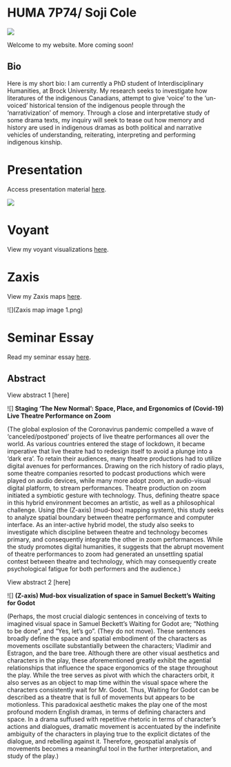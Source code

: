 # HUMA 7P74/ Soji Cole

![](https://www.cbc.ca/tv/content/entry/Header_Centred_final.jpg)

Welcome to my website. More coming soon!

## Bio

Here is my short bio: 
I am currently a PhD student of Interdisciplinary Humanities, at Brock University. My research seeks to investigate how literatures of the indigenous Canadians, attempt to give ‘voice’ to the ‘un-voiced’ historical tension of the indigenous people through the ‘narrativization’ of memory. Through a close and interpretative study of some drama texts, my inquiry will seek to tease out how memory and history are used in indigenous dramas as both political and narrative vehicles of understanding, reiterating, interpreting and performing indigenous kinship.

# Presentation

Access presentation material [here](Presentation).

![](https://echo360.ca/media/dc6c2a61-1c5a-4fd3-9156-72482adad429/public)

# Voyant

View my voyant visualizations [here](Voyant).

# Zaxis

View my Zaxis maps [here](Zaxis).

![](Zaxis map image 1.png)


# Seminar Essay

Read my seminar essay [here](Essay).

## Abstract

View abstract 1 [here]

![] **Staging ‘The New Normal’: Space, Place, and Ergonomics of (Covid-19) Live Theatre Performance on Zoom**

(The global explosion of the Coronavirus pandemic compelled a wave of ‘canceled/postponed’ projects of live theatre performances all over the world. As various countries entered the stage of lockdown, it became imperative that live theatre had to redesign itself to avoid a plunge into a ‘dark era’. To retain their audiences, many theatre productions had to utilize digital avenues for performances. Drawing on the rich history of radio plays, some theatre companies resorted to podcast productions which were played on audio devices, while many more adopt zoom, an audio-visual digital platform, to stream performances. Theatre production on zoom initiated a symbiotic gesture with technology. Thus, defining theatre space in this hybrid environment becomes an artistic, as well as a philosophical challenge. Using (the (Z-axis) (mud-box) mapping system), this study seeks to analyze spatial boundary between theatre performance and computer interface. As an inter-active hybrid model, the study also seeks to investigate which discipline between theatre and technology becomes primary, and consequently integrate the other in zoom performances. While the study promotes digital humanities, it suggests that the abrupt movement of theatre performances to zoom had generated an unsettling spatial contest between theatre and technology, which may consequently create psychological fatigue for both performers and the audience.)


View abstract 2 [here]

![] **(Z-axis) Mud-box visualization of space in Samuel Beckett’s Waiting for Godot**

(Perhaps, the most crucial dialogic sentences in conceiving of texts to imagined visual space in Samuel Beckett’s Waiting for Godot are; “Nothing to be done”, and “Yes, let’s go”. (They do not move). These sentences broadly define the space and spatial embodiment of the characters as movements oscillate substantially between the characters; Vladimir and Estragon, and the bare tree. Although there are other visual aesthetics and characters in the play, these aforementioned greatly exhibit the agential relationships that influence the space ergonomics of the stage throughout the play. While the tree serves as pivot with which the characters orbit, it also serves as an object to map time within the visual space where the characters consistently wait for Mr. Godot. Thus, Waiting for Godot can be described as a theatre that is full of movements but appears to be motionless. This paradoxical aesthetic makes the play one of the most profound modern English dramas, in terms of defining characters and space. In a drama suffused with repetitive rhetoric in terms of character’s actions and dialogues, dramatic movement is accentuated by the indefinite ambiguity of the characters in playing true to the explicit dictates of the dialogue, and rebelling against it. Therefore, geospatial analysis of movements becomes a meaningful tool in the further interpretation, and study of the play.)
